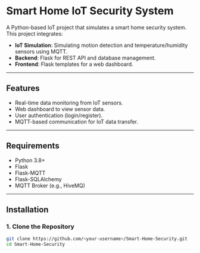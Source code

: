 # Smart Home IoT Security System

A Python-based IoT project that simulates a smart home security system. This project integrates:
- **IoT Simulation**: Simulating motion detection and temperature/humidity sensors using MQTT.
- **Backend**: Flask for REST API and database management.
- **Frontend**: Flask templates for a web dashboard.

---

## Features
- Real-time data monitoring from IoT sensors.
- Web dashboard to view sensor data.
- User authentication (login/register).
- MQTT-based communication for IoT data transfer.

---

## Requirements
- Python 3.8+
- Flask
- Flask-MQTT
- Flask-SQLAlchemy
- MQTT Broker (e.g., HiveMQ)

---

## Installation
### 1. Clone the Repository
```bash
git clone https://github.com/<your-username>/Smart-Home-Security.git
cd Smart-Home-Security
